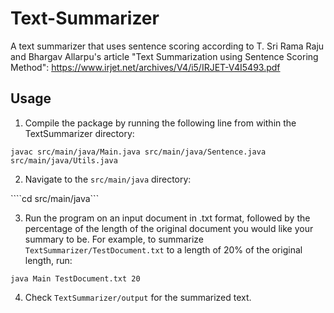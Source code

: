 # Text-Summarizer
A text summarizer that uses sentence scoring according to T. Sri Rama Raju and Bhargav Allarpu's article "Text Summarization using Sentence Scoring Method": https://www.irjet.net/archives/V4/i5/IRJET-V4I5493.pdf

## Usage
1. Compile the package by running the following line from within the TextSummarizer directory:

```javac src/main/java/Main.java src/main/java/Sentence.java src/main/java/Utils.java```

2. Navigate to the `src/main/java` directory:

````cd src/main/java```

3. Run the program on an input document in .txt format, followed by the percentage of the length of the original document you would like your summary to be. For example, to summarize `TextSummarizer/TestDocument.txt` to a length of 20% of the original length, run:

```java Main TestDocument.txt 20```

4. Check `TextSummarizer/output` for the summarized text.